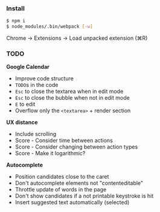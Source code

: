 ### Install

```bash
$ npm i
$ node_modules/.bin/webpack [-w]
```

Chrome → Extensions → Load unpacked extension (⌘R)

### TODO

**Google Calendar**

- Improve code structure
- `TODO`s in the code
- `Esc` to close the textarea when in edit mode
- `Esc` to close the bubble when not in edit mode
- `E` to edit
- Overflow only the `<textarea>` + render section

**UX distance**

- Include scrolling
- Score - Consider time between actions
- Score - Consider changing between action types
- Score - Make it logarithmic?

**Autocomplete**

- Position candidates close to the caret
- Don't autocomplete elements not "contenteditable"
- Throttle update of words in the page
- Don't show candidates if a not printable keystroke is hit
- Insert suggested text automatically (selected)
